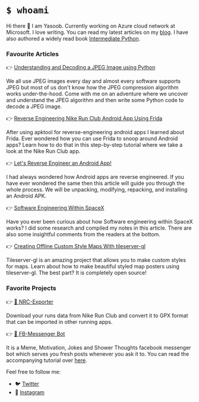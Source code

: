# `$ whoami`

Hi there :wave: I am Yasoob. Currently working on Azure cloud network at Microsoft. I love writing. You can read my latest articles on my [blog](https://yasoob.me/). I have also authored a widely read book [Intermediate Python](https://book.pythontips.com/).

### Favourite Articles

👉 [Understanding and Decoding a JPEG Image using Python](https://yasoob.me/posts/understanding-and-writing-jpeg-decoder-in-python/)

We all use JPEG images every day and almost every software supports JPEG but most of us don't know how the JPEG compression algorithm works under-the-hood. Come with me on an adventure where we uncover and understand the JPEG algorithm and then write some Python code to decode a JPEG image.

👉 [Reverse Engineering Nike Run Club Android App Using Frida](https://yasoob.me/posts/reverse-engineering-nike-run-club-using-frida-android/)

After using apktool for reverse-engineering android apps I learned about Frida. Ever wondered how you can use Frida to snoop around Android apps? Learn how to do that in this step-by-step tutorial where we take a look at the Nike Run Club app.

👉 [Let's Reverse Engineer an Android App!](https://yasoob.me/posts/reverse-engineering-android-apps-apktool/)

I had always wondered how Android apps are reverse engineered. If you have ever wondered the same then this article will guide you through the whole process. We will be unpacking, modifying, repacking, and installing an Android APK.

👉 [Software Engineering Within SpaceX](https://yasoob.me/posts/software_engineering_within_spacex_launch/)

Have you ever been curious about how Software engineering within SpaceX works? I did some research and compiled my notes in this article. There are also some insightful comments from the readers at the bottom.

👉 [Creating Offline Custom Style Maps With tileserver-gl](https://yasoob.me/posts/custom-map-with-tileserver-gl/)

Tileserver-gl is an amazing project that allows you to make custom styles for maps. Learn about how to make beautiful styled map posters using tileserver-gl. The best part? It is completely open source!



### Favorite Projects

👉 [:running: NRC-Exporter](https://github.com/yasoob/nrc-exporter)

Download your runs data from Nike Run Club and convert it to GPX format that can be imported in other running apps. 

👉 [:robot: FB-Messenger Bot](https://github.com/yasoob/fb-messenger-bot)

It is a Meme, Motivation, Jokes and Shower Thoughts facebook messenger bot which serves you fresh posts whenever you ask it to. You can read the accompanying tutorial over [here](https://yasoob.me/2017/04/13/making-a-reddit-facebook-messenger-bot/).


Feel free to follow me:

- 🐦 [Twitter](https://twitter.com/yasoob_khalid)
- 📸 [Instagram](https://www.instagram.com/yasoob_art/)
